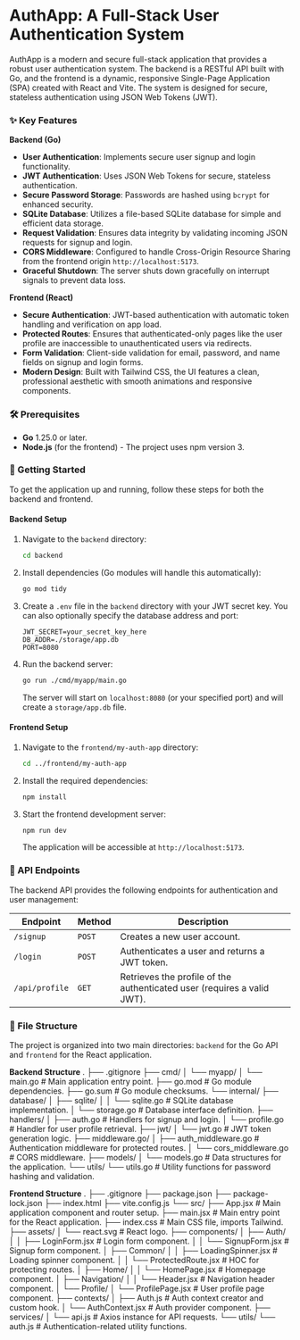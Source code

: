 # AuthApp: A Full-Stack User Authentication System

AuthApp is a modern and secure full-stack application that provides a robust user authentication system. The backend is a RESTful API built with Go, and the frontend is a dynamic, responsive Single-Page Application (SPA) created with React and Vite. The system is designed for secure, stateless authentication using JSON Web Tokens (JWT).

### ✨ Key Features

**Backend (Go)**
* **User Authentication**: Implements secure user signup and login functionality.
* **JWT Authentication**: Uses JSON Web Tokens for secure, stateless authentication.
* **Secure Password Storage**: Passwords are hashed using `bcrypt` for enhanced security.
* **SQLite Database**: Utilizes a file-based SQLite database for simple and efficient data storage.
* **Request Validation**: Ensures data integrity by validating incoming JSON requests for signup and login.
* **CORS Middleware**: Configured to handle Cross-Origin Resource Sharing from the frontend origin `http://localhost:5173`.
* **Graceful Shutdown**: The server shuts down gracefully on interrupt signals to prevent data loss.

**Frontend (React)**
* **Secure Authentication**: JWT-based authentication with automatic token handling and verification on app load.
* **Protected Routes**: Ensures that authenticated-only pages like the user profile are inaccessible to unauthenticated users via redirects.
* **Form Validation**: Client-side validation for email, password, and name fields on signup and login forms.
* **Modern Design**: Built with Tailwind CSS, the UI features a clean, professional aesthetic with smooth animations and responsive components.

### 🛠️ Prerequisites

* **Go** 1.25.0 or later.
* **Node.js** (for the frontend) - The project uses npm version 3.

### 🚀 Getting Started

To get the application up and running, follow these steps for both the backend and frontend.

#### **Backend Setup**
1.  Navigate to the `backend` directory:
    ```bash
    cd backend
    ```
2.  Install dependencies (Go modules will handle this automatically):
    ```bash
    go mod tidy
    ```
3.  Create a `.env` file in the `backend` directory with your JWT secret key. You can also optionally specify the database address and port:
    ```
    JWT_SECRET=your_secret_key_here
    DB_ADDR=./storage/app.db
    PORT=8080
    ```
4.  Run the backend server:
    ```bash
    go run ./cmd/myapp/main.go
    ```
    The server will start on `localhost:8080` (or your specified port) and will create a `storage/app.db` file.

#### **Frontend Setup**
1.  Navigate to the `frontend/my-auth-app` directory:
    ```bash
    cd ../frontend/my-auth-app
    ```
2.  Install the required dependencies:
    ```bash
    npm install
    ```
3.  Start the frontend development server:
    ```bash
    npm run dev
    ```
    The application will be accessible at `http://localhost:5173`.

### 📝 API Endpoints

The backend API provides the following endpoints for authentication and user management:

| Endpoint         | Method | Description                                                              |
| ---------------- | ------ | ------------------------------------------------------------------------ |
| `/signup`        | `POST`   | Creates a new user account.                                              |
| `/login`         | `POST`   | Authenticates a user and returns a JWT token.                            |
| `/api/profile`   | `GET`    | Retrieves the profile of the authenticated user (requires a valid JWT).  |

### 📂 File Structure

The project is organized into two main directories: `backend` for the Go API and `frontend` for the React application.

**Backend Structure**
.
├── .gitignore
├── cmd/
│   └── myapp/
│       └── main.go               # Main application entry point.
├── go.mod                        # Go module dependencies.
├── go.sum                        # Go module checksums.
└── internal/
├── database/
│   ├── sqlite/
│   │   └── sqlite.go         # SQLite database implementation.
│   └── storage.go            # Database interface definition.
├── handlers/
│   ├── auth.go               # Handlers for signup and login.
│   └── profile.go            # Handler for user profile retrieval.
├── jwt/
│   └── jwt.go                # JWT token generation logic.
├── middleware.go/
│   ├── auth_middleware.go    # Authentication middleware for protected routes.
│   └── cors_middleware.go    # CORS middleware.
├── models/
│   └── models.go             # Data structures for the application.
└── utils/
└── utils.go              # Utility functions for password hashing and validation.



**Frontend Structure**
.
├── .gitignore
├── package.json
├── package-lock.json
├── index.html
├── vite.config.js
└── src/
├── App.jsx                   # Main application component and router setup.
├── main.jsx                  # Main entry point for the React application.
├── index.css                 # Main CSS file, imports Tailwind.
├── assets/
│   └── react.svg             # React logo.
├── components/
│   ├── Auth/
│   │   ├── LoginForm.jsx     # Login form component.
│   │   └── SignupForm.jsx    # Signup form component.
│   ├── Common/
│   │   ├── LoadingSpinner.jsx # Loading spinner component.
│   │   └── ProtectedRoute.jsx # HOC for protecting routes.
│   ├── Home/
│   │   └── HomePage.jsx      # Homepage component.
│   ├── Navigation/
│   │   └── Header.jsx        # Navigation header component.
│   └── Profile/
│       └── ProfilePage.jsx   # User profile page component.
├── contexts/
│   ├── Auth.js               # Auth context creator and custom hook.
│   └── AuthContext.jsx       # Auth provider component.
├── services/
│   └── api.js                # Axios instance for API requests.
└── utils/
└── auth.js               # Authentication-related utility functions.







